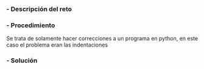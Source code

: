 
### - Descripción del reto


### - Procedimiento

Se trata de solamente hacer correcciones a un programa en python, en este caso el problema eran las indentaciones
### - Solución

